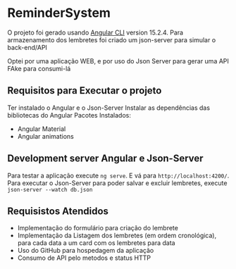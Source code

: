 # ReminderSystem

O projeto foi gerado usando [Angular CLI](https://github.com/angular/angular-cli) version 15.2.4.
Para armazenamento dos lembretes foi criado um json-server para simular o back-end/API

Optei por uma aplicação WEB, e por uso do Json Server para gerar uma API FAke para consumi-lá

## Requisitos para Executar o projeto
Ter instalado o Angular e o Json-Server
Instalar as dependências das bibliotecas do Angular
Pacotes Instalados:
- Angular Material
- Angular animations

## Development server Angular e Json-Server

Para testar a aplicação execute `ng serve`. E vá para `http://localhost:4200/`.
Para executar o Json-Server para poder salvar e excluir lembretes, execute `json-server --watch db.json`

## Requisistos Atendidos
- Implementação do formulário para criação do lembrete
- Implementação da Listagem dos lembretes (em ordem cronológica), para cada data a um card com os lembretes para data
- Uso do GitHub para hospedagem da aplicação
- Consumo de API pelo metodos e status HTTP